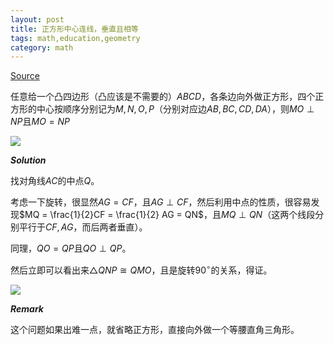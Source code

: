 ```yaml
---
layout: post
title: 正方形中心连线，垂直且相等
tags: math,education,geometry
category: math
---
```


[Source](https://www.bilibili.com/video/BV1GKZ2YBEWp/?spm_id_from=333.337.search-card.all.click&vd_source=2c3b1cf87d67c244536d57d4d5b68285)

任意给一个凸四边形（凸应该是不需要的）$ABCD$，各条边向外做正方形，四个正方形的中心按顺序分别记为$M,N,O,P$（分别对应边$AB, BC, CD, DA$），则$MO \perp NP$且$MO = NP$

![](https://crsando.github.io/images/2025-04-23/A001.png)

***Solution***

找对角线$AC$的中点$Q$。

考虑一下旋转，很显然$AG = CF$，且$AG \perp CF$，然后利用中点的性质，很容易发现$MQ = \frac{1}{2}CF = \frac{1}{2} AG = QN$，且$MQ \perp QN$（这两个线段分别平行于$CF, AG$，而后两者垂直）。

同理，$QO =QP$且$QO \perp QP$。

然后立即可以看出来$\triangle QNP \cong QMO$，且是旋转$90^\circ$的关系，得证。

![](https://crsando.github.io/images/2025-04-23/A001-Ans.png)

***Remark***

这个问题如果出难一点，就省略正方形，直接向外做一个等腰直角三角形。